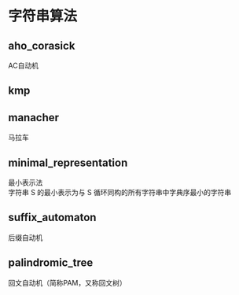 # 字符串算法

## aho_corasick
AC自动机

## kmp

## manacher
马拉车

## minimal_representation
最小表示法  
字符串 S 的最小表示为与 S 循环同构的所有字符串中字典序最小的字符串  

## suffix_automaton
后缀自动机

## palindromic_tree
回文自动机（简称PAM，又称回文树）